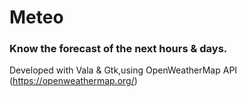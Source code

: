 # Meteo
### Know the forecast of the next hours & days.
Developed with Vala & Gtk,using OpenWeatherMap API (https://openweathermap.org/)
